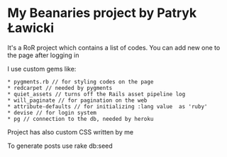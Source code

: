 My Beanaries project by Patryk Ławicki
=======

It's a RoR project which contains a list of codes. You can add new one to the page after logging in

I use custom gems like:
	
	* pygments.rb // for styling codes on the page
	* redcarpet // needed by pygments
	* quiet_assets // turns off the Rails asset pipeline log
	* will_paginate // for pagination on the web
	* attribute-defaults // for initializing :lang value  as 'ruby'
	* devise // for login system
	* pg // connection to the db, needed by heroku

Project has also custom CSS written by me

To generate posts use rake db:seed
